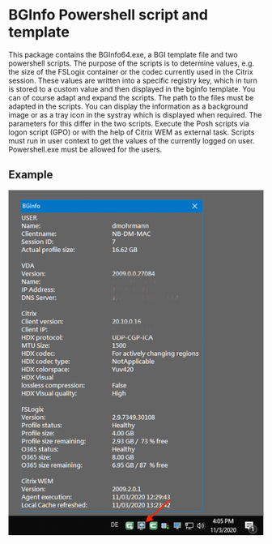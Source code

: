 # BGInfo Powershell script and template

This package contains the BGInfo64.exe, a BGI template file and two powershell scripts. 
The purpose of the scripts is to determine values, e.g. the size of the FSLogix container or the codec currently used in the Citrix session. These values are written into a specific registry key, which in turn is stored to a custom value and then displayed in the bginfo template.
You can of course adapt and expand the scripts. The path to the files must be adapted in the scripts.
You can display the information as a background image or as a tray icon in the systray which is displayed when required. The parameters for this differ in the two scripts.
Execute the Posh scripts via logon script (GPO) or with the help of Citrix WEM as external task. Scripts must run in user context to get the values of the currently logged on user. Powershell.exe must be allowed for the users. 

## Example
![BGInfo Taskbar](https://github.com/Mohrpheus78/Citrix/blob/main/BGInfo/Images/BGInfo-Taskbar.png)